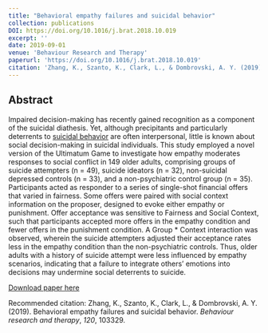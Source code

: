 ```yaml
---
title: "Behavioral empathy failures and suicidal behavior"
collection: publications
DOI: https://doi.org/10.1016/j.brat.2018.10.019
excerpt: ''
date: 2019-09-01
venue: 'Behaviour Research and Therapy'
paperurl: 'https://doi.org/10.1016/j.brat.2018.10.019'
citation: 'Zhang, K., Szanto, K., Clark, L., & Dombrovski, A. Y. (2019). Behavioral empathy failures and suicidal behavior. Behaviour research and therapy, 120, 103329.'
---
```

## Abstract

Impaired decision-making has recently gained recognition as a component of the suicidal diathesis. Yet, although precipitants and particularly deterrents to [suicidal behavior](https://www.sciencedirect.com/topics/medicine-and-dentistry/suicidal-behavior) are often interpersonal, little is known about social decision-making in suicidal individuals. This study employed a novel version of the Ultimatum Game to investigate how empathy moderates responses to social conflict in 149 older adults, comprising groups of suicide attempters (n = 49), suicide ideators (n = 32), non-suicidal depressed controls (n = 33), and a non-psychiatric control group (n = 35). Participants acted as responder to a series of single-shot financial offers that varied in fairness. Some offers were paired with social context information on the proposer, designed to evoke either empathy or punishment. Offer acceptance was sensitive to Fairness and Social Context, such that participants accepted more offers in the empathy condition and fewer offers in the punishment condition. A Group * Context interaction was observed, wherein the suicide attempters adjusted their acceptance rates less in the empathy condition than the non-psychiatric controls. Thus, older adults with a history of suicide attempt were less influenced by empathy scenarios, indicating that a failure to integrate others’ emotions into decisions may undermine social deterrents to suicide.



[Download paper here](https://gamblingresearch.sites.olt.ubc.ca/files/2019/01/Zhang_BRAT_2019_AAM.pdf)

Recommended citation: Zhang, K., Szanto, K., Clark, L., & Dombrovski, A. Y. (2019). Behavioral empathy failures and suicidal behavior. *Behaviour research and therapy*, *120*, 103329.
